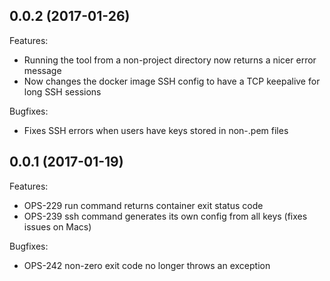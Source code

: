 ## 0.0.2 (2017-01-26)
Features:
  - Running the tool from a non-project directory now returns a nicer error message
  - Now changes the docker image SSH config to have a TCP keepalive for long SSH sessions
  
Bugfixes:
  - Fixes SSH errors when users have keys stored in non-.pem files
    
## 0.0.1 (2017-01-19)
Features:
  - OPS-229 run command returns container exit status code
  - OPS-239 ssh command generates its own config from all keys (fixes issues on Macs)
  
Bugfixes:
  - OPS-242 non-zero exit code no longer throws an exception
